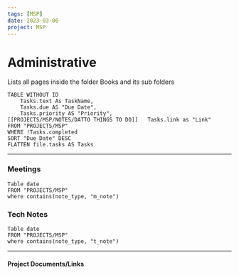 ```yaml
---
tags: [MSP]
date: 2023-03-06
project: MSP
---
```


# Administrative

Lists all pages inside the folder Books and its sub folders

```dataview 
TABLE WITHOUT ID
	Tasks.text As TaskName,
	Tasks.due AS "Due Date", 
	Tasks.priority AS "Priority",
[[PROJECTS/MSP/NOTES/DATTO THINGS TO DO]]	Tasks.link as "Link"
FROM "PROJECTS/MSP" 
WHERE !Tasks.completed
SORT "Due Date" DESC
FLATTEN file.tasks AS Tasks
```

___


### Meetings

```dataview
Table date
FROM "PROJECTS/MSP" 
where contains(note_type, "m_note")
```

### Tech Notes

```dataview
Table date
FROM "PROJECTS/MSP" 
where contains(note_type, "t_note")
```

---

#### Project Documents/Links
